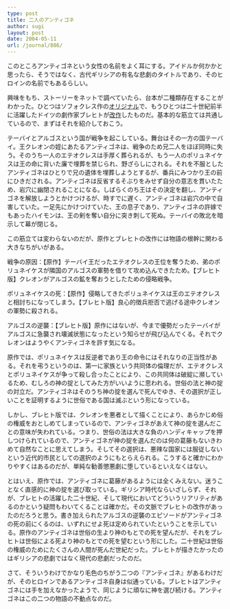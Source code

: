```yaml
---
type: post
title: 二人のアンティゴネ
author: sugi
layout: post
date: 2004-05-11
url: /journal/886/
---
```

このところアンティゴネという女性の名前をよく耳にする。アイドルか何かかと思ったら、そうではなく、古代ギリシアの有名な悲劇のタイトルであり、そのヒロインの名前でもあるらしい。

興味をもち、ストーリーをネットで調べていたら、台本が二種類存在することがわかった。ひとつはソフォクレス作の<a href="http://www.geocities.jp/hgonzaemon/antigone.html" onclick="_gaq.push(['_trackEvent', 'outbound-article', 'http://www.geocities.jp/hgonzaemon/antigone.html', 'オリジナル']);" >オリジナル</a>で、もうひとつは二十世紀前半に活躍したドイツの劇作家ブレヒトが<a href="http://www.rc.kyushu-u.ac.jp/~michel/publ/misc/197701/197701antigone.html" onclick="_gaq.push(['_trackEvent', 'outbound-article', 'http://www.rc.kyushu-u.ac.jp/~michel/publ/misc/197701/197701antigone.html', '改作']);" >改作</a>したものだ。基本的な筋立ては共通しているので、まずはそれを紹介しておこう。

テーバイとアルゴスという国が戦争を起こしている。舞台はその一方の国テーバイ。王クレオンの姪にあたるアンティゴネは、戦争のため兄二人をほぼ同時に失う。そのうち一人のエテオクレスは手厚く葬られるが、もう一人のポリュネイケスは王の命に背いた廉で埋葬を禁じられ、野ざらしにされる。それを不服としたアンティゴネはひとりで兄の遺体を埋葬しようとするが、番兵にみつかり王の前にひきだされる。アンティゴネは反省するそぶりをみせず自分の意志を貫いたため、岩穴に幽閉されることになる。しばらくのち王はその決定を翻し、アンティゴネを解放しようとかけつけるが、時すでに遅く、アンティゴネは岩穴の中で自害していた。一足先にかけつけていた、王の息子であり、アンティゴネの許嫁でもあったハイモンは、王の剣を奪い自分に突き刺して死ぬ。テーバイの敗北を暗示して幕が閉じる。

この筋立ては変わらないのだが、原作とブレヒトの改作には物語の根幹に関わる大きなちがいがある。

戦争の原因：【原作】テーバイ王だったエテオクレスの王位を奪うため、弟のポリュネイケスが隣国のアルゴスの軍勢を借りて攻め込んできたため。【ブレヒト版】クレオンがアルゴスの鉱を奪おうとしたための侵略戦争。

ポリュネイケスの死：【原作】侵略してきたポリュネイケスは王のエテオクレスと相討ちになってしまう。【ブレヒト版】良心的徴兵拒否で逃げる途中クレオンの軍勢に殺される。

アルゴスの逆襲：【ブレヒト版】原作にはないが、今まで優勢だったテーバイがアルゴスに急襲され壊滅状態になったという知らせが飛び込んでくる。それでクレオンはようやくアンティゴネを許す気になる。

原作では、ポリュネイケスは反逆者であり王の命令にはそれなりの正当性がある。それを弔うというのは、第一に家族という共同体の倫理だが、エテオクレスとポリュネイケスが争って殺し合ったことにより、この共同体は破綻に瀕しているため、むしろの神の掟としてみた方がいいように思われる。世俗の法と神の掟の対立だ。アンティゴネはそのうち神の掟を選んで死んでゆき、その選択が正しいことを証明するように世俗である国は滅ぶという形になっている。

しかし、ブレヒト版では、クレオンを悪者として描くことにより、あらかじめ俗の権威をおとしめてしまっているので、アンティゴネがあえて神の掟を選んだことの意味が失われている。つまり、世俗の法は大きな負のハンディキャップを押しつけられているので、アンティゴネが神の掟を選んだのは何の葛藤もないきわめて自然なことに思えてしまう。そしてその選択は、悪辣な国家には服従しないという近代的市民としての選択のようにもとらえられる。こうすると確かにわかりやすくはあるのだが、単純な勧善懲悪劇に堕しているといえなくはない。

とはいえ、原作では、アンティゴネに葛藤があるようには全くみえない。迷うことなく直感的に神の掟を選び取っている。ギリシア時代ならいざしらず、それが、ブレヒトの活躍した二十世紀、そして現代においてどういうリアリティがあるのかという疑問もわいてくることは確かだ。その文脈でブレヒトの改作があったのだろうと思う。書き加えられたアルゴスの逆襲のエピソードがアンティゴネの死の前にくるのは、いずれにせよ死は定められていたということを示している。原作のアンティゴネは世俗の生より神のもとでの死を望んだが、それをブレヒトは世俗による死より神のもとでの死を望むという形にした。二十世紀は世俗の権威のためにたくさんの人間が死んだ世紀だった。ブレヒトが描きたかったのはギリシアの悲劇ではなく現代の悲劇だったのだ。

さて、そういうわけでかなり毛色のちがう二つの『アンティゴネ』があるわけだが、そのヒロインであるアンティゴネ自身は似通っている。ブレヒトはアンティゴネには手を加えなかったようで、同じように頑なに神を選び続ける。アンティゴネはこの二つの物語の不動点なのだ。
